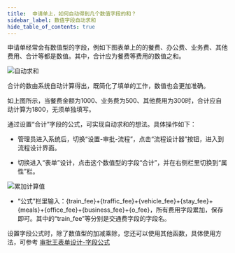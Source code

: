 ```yaml
---
title:  申请单上，如何自动得到几个数值字段的和？
sidebar_label: 数值字段自动求和
hide_table_of_contents: true
--- 
```


申请单经常会有数值型的字段，例如下图表单上的的餐费、办公费、业务费、其他费用、合计等都是数值。其中，合计应为餐费等费用的数值之和。

![自动求和](/assets/workflow/sum.png)

合计的数由系统自动计算得出，既简化了填单的工作，数值也会更加准确。

如上图所示，当餐费金额为1000、业务费为500、其他费用为300时，合计应自动计算为1800，无须单独填写。

通过设置“合计”字段的公式，可实现自动求和的想法。具体操作如下：

- 管理员进入系统后，切换“设置-审批-流程”，点击“流程设计器”按钮，进入到流程设计界面。

- 切换进入“表单”设计，点击这个数值型的字段“合计”，并在右侧栏里切换到“属性”栏。

![累加计算值](/assets/workflow/cal_value.png)

- “公式”栏里输入：{train_fee}+{traffic_fee}+{vehicle_fee}+{stay_fee}+{meals}+{office_fee}+{business_fee}+{o_fee}，所有费用字段累加，保存即可。其中的“train_fee”等分别是交通费字段的字段名。

设置字段公式时，除了数值型的加减乘除，您还可以使用其他函数，具体使用方法，可参考 [审批王表单设计-字段公式](/help/workflow/admin_form/#%E5%AD%97%E6%AE%B5%E5%85%AC%E5%BC%8F)
